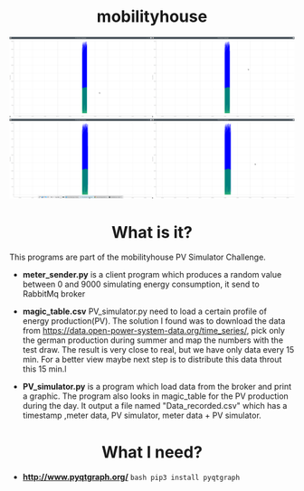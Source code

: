 <h1 align="center"> mobilityhouse </h1>




<img src="images/12_14hrs.png" alt="Image0" width="50%" height="20%"><img src="images/12_14hrs_2.png" alt="Image1" width="50%" height="20%">
<img src="images/12_14hrs_3.png" alt="Image2" width="50%" height="20%"><img src="images/12_14hrs_4.png" alt="Image3" width="50%" height="20%">


<h1 align="center"> What is it?</h1>
This programs are part of the mobilityhouse PV Simulator Challenge.

* **meter_sender.py** is a client program which produces a random value between 0 and 9000 simulating energy consumption, it send to RabbitMq broker

* **magic_table.csv** PV_simulator.py need to load a certain profile of energy production(PV). The solution I found was to download the data from https://data.open-power-system-data.org/time_series/, pick only the german production during summer and map the numbers with the test draw. The result is very close to real, but we have only data every 15 min. For a better view maybe next step is to distribute this data throut this 15 min.l

* **PV_simulator.py** is a program which load data from the broker and print a graphic. The program also looks in magic_table for the PV production during the day.
It output a file named "Data_recorded.csv" which has a timestamp ,meter data, PV simulator, meter data + PV simulator.

<h1 align="center"> What I need?</h1>

* **http://www.pyqtgraph.org/**  ```bash pip3 install pyqtgraph```

